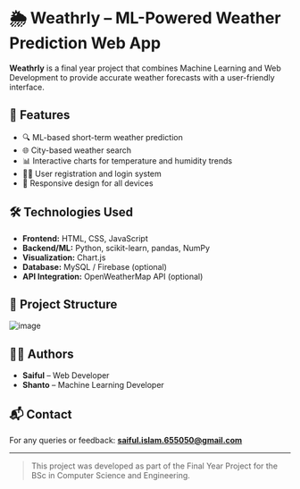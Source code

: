 # 🌦️ Weathrly – ML-Powered Weather Prediction Web App

**Weathrly** is a final year project that combines Machine Learning and Web Development to provide accurate weather forecasts with a user-friendly interface.

## 🚀 Features
- 🔍 ML-based short-term weather prediction
- 🌐 City-based weather search
- 📊 Interactive charts for temperature and humidity trends
- 🧑‍💻 User registration and login system
- 📱 Responsive design for all devices

## 🛠️ Technologies Used
- **Frontend:** HTML, CSS, JavaScript
- **Backend/ML:** Python, scikit-learn, pandas, NumPy
- **Visualization:** Chart.js
- **Database:** MySQL / Firebase (optional)
- **API Integration:** OpenWeatherMap API (optional)

## 📁 Project Structure
![image](https://github.com/user-attachments/assets/d856f539-b12e-4ed8-8f38-164810e9536c)



## 👨‍💻 Authors
- **Saiful** – Web Developer  
- **Shanto** – Machine Learning Developer  

## 📬 Contact
For any queries or feedback: **saiful.islam.655050@gmail.com**

---

> This project was developed as part of the Final Year Project for the BSc in Computer Science and Engineering.

